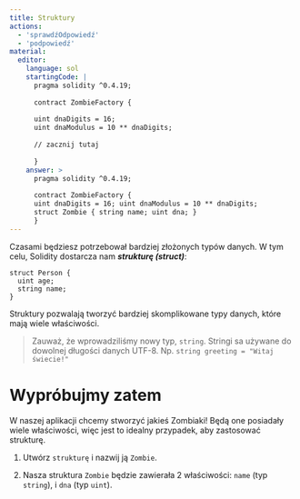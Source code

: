 ```yaml
---
title: Struktury
actions:
  - 'sprawdźOdpowiedź'
  - 'podpowiedź'
material:
  editor:
    language: sol
    startingCode: |
      pragma solidity ^0.4.19;
      
      contract ZombieFactory {
      
      uint dnaDigits = 16;
      uint dnaModulus = 10 ** dnaDigits;
      
      // zacznij tutaj
      
      }
    answer: >
      pragma solidity ^0.4.19;
      
      contract ZombieFactory {
      uint dnaDigits = 16; uint dnaModulus = 10 ** dnaDigits;
      struct Zombie { string name; uint dna; }
      }
---
```

Czasami będziesz potrzebował bardziej złożonych typów danych. W tym celu, Solidity dostarcza nam ***strukturę (struct)***:

    struct Person {
      uint age;
      string name;
    }
    
    

Struktury pozwalają tworzyć bardziej skomplikowane typy danych, które mają wiele właściwości.

> Zauważ, że wprowadziliśmy nowy typ, `string`. Stringi sa używane do dowolnej długości danych UTF-8. Np. `string greeting = "Witaj świecie!"`

# Wypróbujmy zatem

W naszej aplikacji chcemy stworzyć jakieś Zombiaki! Będą one posiadały wiele właściwości, więc jest to idealny przypadek, aby zastosować strukturę.

1. Utwórz `strukturę` i nazwij ją `Zombie`.

2. Nasza struktura `Zombie` będzie zawierała 2 właściwości: `name` (typ `string`), i `dna` (typ `uint`).